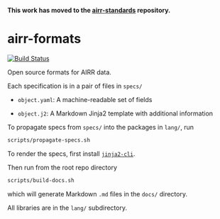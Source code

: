 **This work has moved to the [airr-standards](https://github.com/airr-community/airr-standards) repository.**


# airr-formats

[![Build Status](https://travis-ci.org/airr-community/airr-formats.svg?branch=master)](https://travis-ci.org/airr-community/airr-formats)

Open source formats for AIRR data.

Each specification is in a pair of files in `specs/`

-   `object.yaml`: A machine-readable set of fields

-   `object.j2`: A Markdown Jinja2 template with additional information

To propagate specs from `specs/` into the packages in `lang/`, run

```bash
scripts/propagate-specs.sh
```

To render the specs, first install [`jinja2-cli`](https://pypi.python.org/pypi/jinja2-cli).

Then run from the root repo directory

```bash
scripts/build-docs.sh
```

which will generate Markdown `.md` files in the `docs/` directory.

All libraries are in the `lang/` subdirectory.
